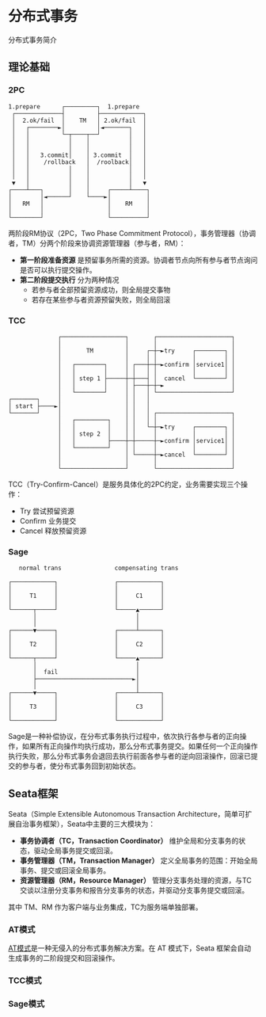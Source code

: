 # 分布式事务


分布式事务简介

<!--more-->

## 理论基础

### 2PC
```
1.prepare      ┌─────────┐  1.prepare
 ┌─────────────┤         ├────────────┐
 │  2.ok/fail  │    TM   │ 2.ok/fail  │
 │   ┌────────►│         │◄───────┐   │
 │   │         └─┬────┬──┘        │   │
 │   │           │    │           │   │
 │   │           │    │           │   │
 │   │   3.commit│    │ 3.commit  │   │
 │   │    /rollback   │  /roolback│   │
 │   │           │    │           │   │
 │   │           │    │           │   │
 ▼   │           │    │           │   ▼
┌────┴───┐       │    │     ┌─────┴────┐
│        │◄──────┘    └────►│          │
│   RM   │                  │    RM    │
│        │                  │          │
└────────┘                  └──────────┘
```
两阶段RM协议（2PC，Two Phase Commitment Protocol），事务管理器（协调者，TM）分两个阶段来协调资源管理器（参与者，RM）：
- **第一阶段准备资源** 是预留事务所需的资源。协调者节点向所有参与者节点询问是否可以执行提交操作。
- **第二阶段提交执行** 分为两种情况
    - 若参与者全部预留资源成功，则全局提交事物
    - 若存在某些参与者资源预留失败，则全局回滚

### TCC
```
              ┌──────────────────┐       ┌─────────────────────┐
              │                  │       │                     │
              │       TM         │     ┌─┼─►try     ┌────────┐ │
              │                  │     │ │          │        │ │
              │   ┌────────┐     │ ┌───┼─┼─►confirm │service1│ │
              │   │        │     │ │   │ │          │        │ │
              │   │ step 1 ├─────┼─┼───┤ │  cancel  └────────┘ │
              │   │        │     │ ├───┼─┼─►                   │
              │   └────────┘     │ │   │ └─────────────────────┘
┌───────┐     │                  │ │   │
│ start ├────►│                  │ │   │
└───────┘     │                  │ │   │ ┌─────────────────────┐
              │   ┌─────────┐    │ │   │ │                     │
              │   │         │    │ │   └─┼─►try     ┌────────┐ │
              │   │ step 2  │    │ │     │          │        │ │
              │   │         ├────┼─┼─────┼─►confirm │service1│ │
              │   └─────────┘    │ │     │          │        │ │
              │                  │ └─────┼─►cancel  └────────┘ │
              │                  │       │                     │
              └──────────────────┘       └─────────────────────┘
```
TCC（Try-Confirm-Cancel）是服务具体化的2PC约定，业务需要实现三个操作：
- Try 尝试预留资源
- Confirm 业务提交
- Cancel 释放预留资源


### Sage
```
   normal trans               compensating trans

┌────────────┐                ┌────────────┐
│            │                │            │
│     T1     │                │     C1     │
│            │                │            │
└──────┬─────┘                └─────▲──────┘
       │                            │
       │                            │
┌──────▼─────┐                ┌─────┴──────┐
│            │                │            │
│     T2     │                │     C2     │
│            │                │            │
└──────┬─────┘                └─────▲──────┘
       │                            │
       │  fail                      │
       ├───────────────────────────►│
       │                            │
┌──────▼─────┐                ┌─────┴──────┐
│            │                │            │
│     T3     │                │     C3     │
│            │                │            │
└────────────┘                └────────────┘
```
Sage是一种补偿协议，在分布式事务执行过程中，依次执行各参与者的正向操作，如果所有正向操作均执行成功，那么分布式事务提交。如果任何一个正向操作执行失败，那么分布式事务会退回去执行前面各参与者的逆向回滚操作，回滚已提交的参与者，使分布式事务回到初始状态。


## Seata框架
Seata（Simple Extensible Autonomous Transaction Architecture，简单可扩展自治事务框架），Seata中主要的三大模块为：

- **事务协调者（TC，Transaction Coordinator）** 维护全局和分支事务的状态，驱动全局事务提交或回滚。
- **事务管理器（TM，Transaction Manager）** 定义全局事务的范围：开始全局事务、提交或回滚全局事务。
- **资源管理器（RM，Resource Manager）** 管理分支事务处理的资源，与TC交谈以注册分支事务和报告分支事务的状态，并驱动分支事务提交或回滚。

其中 TM、RM 作为客户端与业务集成，TC为服务端单独部署。


### AT模式

[AT模式](https://seata.io/zh-cn/docs/dev/mode/at-mode.html)是一种无侵入的分布式事务解决方案。在 AT 模式下，Seata 框架会自动生成事务的二阶段提交和回滚操作。


### TCC模式


### Sage模式
